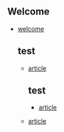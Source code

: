 ## Welcome
- [welcome](dhilip.md)

    ## test
  - [article](dhilip.md)
    
    ## test
    - [article](dhilip.md)
      
  - [article](dhilip.md)
